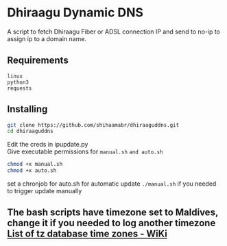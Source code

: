 # Dhiraagu Dynamic DNS
A script to fetch Dhiraagu Fiber or ADSL connection IP and send to no-ip to assign ip to a domain name.

## Requirements
`linux`\
`python3`\
`requests` 

## Installing
```bash
git clone https://github.com/shihaamabr/dhiraaguddns.git
cd dhiraaguddns
```
Edit the creds in ipupdate.py\
Give executable permissions for `manual.sh` `and auto.sh`
```bash
chmod +x manual.sh
chmod +x auto.sh
```
set a chronjob for auto.sh for automatic update
`./manual.sh` if you needed to trigger update manually

The bash scripts have timezone set to Maldives, change it if you needed to log another timezone
[List of tz database time zones - WiKi](https://en.wikipedia.org/wiki/List_of_tz_database_time_zones)
---
